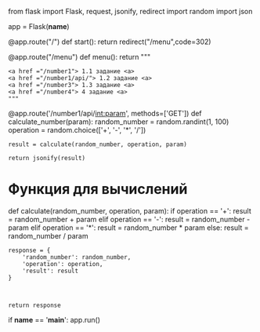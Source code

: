 from flask import Flask, request, jsonify, redirect
import random
import json


app = Flask(__name__)

@app.route("/")
def start():
    return redirect("/menu",code=302)


@app.route("/menu")
def menu():
    return """
    
    <a href ="/number1"> 1.1 задание <a>
    <a href ="/number1/api/"> 1.2 задание <a>
    <a href ="/number3"> 1.3 задание <a>
    <a href ="/number4"> 4 задание <a>
    """
    
@app.route('/number1/api/<int:param>', methods=['GET'])
def calculate_number(param):
    random_number = random.randint(1, 100)
    operation = random.choice(['+', '-', '*', '/'])

    result = calculate(random_number, operation, param)

    return jsonify(result)

# Функция для вычислений
def calculate(random_number, operation, param):
    if operation == '+':
        result = random_number + param
    elif operation == '-':
        result = random_number - param
    elif operation == '*':
        result = random_number * param
    else:
        result = random_number / param

    response = {
        'random_number': random_number,
        'operation': operation,
        'result': result
    }



    return response



if __name__ == '__main__':
    app.run()
